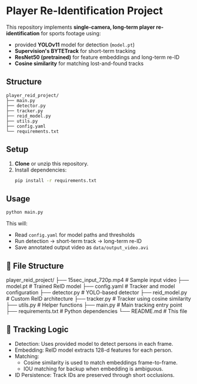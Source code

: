 
# Player Re-Identification Project

This repository implements **single-camera, long-term player re-identification** for sports footage using:

- provided **YOLOv11** model for detection (`model.pt`)
- **Supervision's BYTETrack** for short-term tracking
- **ResNet50 (pretrained)** for feature embeddings and long-term re-ID
- **Cosine similarity** for matching lost-and-found tracks

## Structure

```
player_reid_project/
├── main.py
├── detector.py
├── tracker.py
├── reid_model.py
├── utils.py
├── config.yaml
└── requirements.txt
```

## Setup

1. **Clone** or unzip this repository.
2. Install dependencies:
   ```bash
   pip install -r requirements.txt
   ```

## Usage

```bash
python main.py
```

This will:
- Read `config.yaml` for model paths and thresholds
- Run detection → short-term track → long-term re-ID
- Save annotated output video as `data/output_video.avi`

## 📁 File Structure

player_reid_project/
├── 15sec_input_720p.mp4       # Sample input video
├── model.pt                   # Trained ReID model
├── config.yaml                # Tracker and model configuration
├── detector.py                # YOLO-based detector
├── reid_model.py              # Custom ReID architecture
├── tracker.py                 # Tracker using cosine similarity
├── utils.py                   # Helper functions
├── main.py                    # Main tracking entry point
├── requirements.txt           # Python dependencies
└── README.md                  # This file

## 🧪 Tracking Logic

- Detection: Uses provided model to detect persons in each frame.
- Embedding: ReID model extracts 128-d features for each person.
- Matching:
  - Cosine similarity is used to match embeddings frame-to-frame.
  - IOU matching for backup when embedding is ambiguous.
- ID Persistence: Track IDs are preserved through short occlusions.
